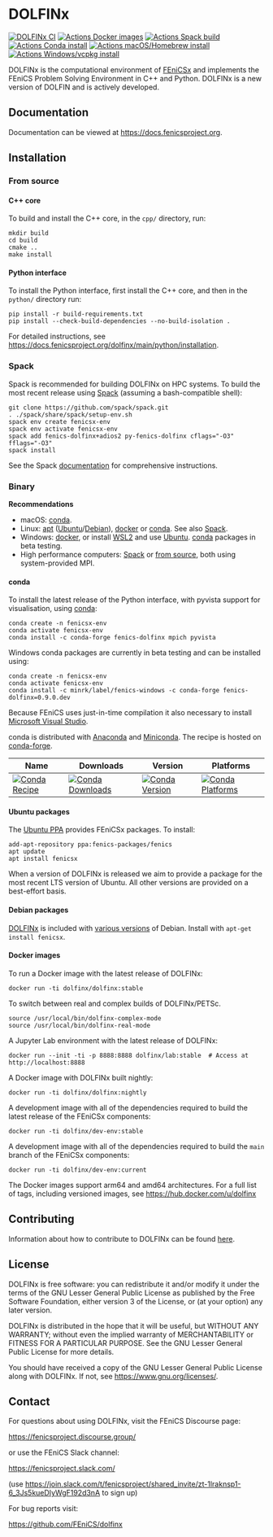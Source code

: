 # DOLFINx

[![DOLFINx CI](https://github.com/FEniCS/dolfinx/actions/workflows/ccpp.yml/badge.svg)](https://github.com/FEniCS/dolfinx/actions/workflows/ccpp.yml)
[![Actions Docker images](https://github.com/FEniCS/dolfinx/actions/workflows/docker-end-user.yml/badge.svg)](https://github.com/FEniCS/dolfinx/actions/workflows/docker-end-user.yml)
[![Actions Spack build](https://github.com/FEniCS/dolfinx/actions/workflows/spack.yml/badge.svg)](https://github.com/FEniCS/dolfinx/actions/workflows/spack.yml)
[![Actions Conda install](https://github.com/FEniCS/dolfinx/actions/workflows/conda.yml/badge.svg)](https://github.com/FEniCS/dolfinx/actions/workflows/conda.yml)
[![Actions macOS/Homebrew install](https://github.com/FEniCS/dolfinx/actions/workflows/macos.yml/badge.svg)](https://github.com/FEniCS/dolfinx/actions/workflows/macos.yml)
[![Actions Windows/vcpkg install](https://github.com/FEniCS/dolfinx/actions/workflows/windows.yml/badge.svg)](https://github.com/FEniCS/dolfinx/actions/workflows/windows.yml)

DOLFINx is the computational environment of
[FEniCSx](https://fenicsproject.org) and implements the FEniCS Problem
Solving Environment in C++ and Python. DOLFINx is a new version of
DOLFIN and is actively developed.

## Documentation

Documentation can be viewed at <https://docs.fenicsproject.org>.

## Installation

### From source

#### C++ core

To build and install the C++ core, in the `cpp/` directory, run:

```shell
mkdir build
cd build
cmake ..
make install
```

#### Python interface

To install the Python interface, first install the C++ core, and then in
the `python/` directory run:

```shell
pip install -r build-requirements.txt
pip install --check-build-dependencies --no-build-isolation .
```

For detailed instructions, see
<https://docs.fenicsproject.org/dolfinx/main/python/installation>.

### Spack

Spack is recommended for building DOLFINx on HPC systems. To build the
most recent release using [Spack](https://spack.readthedocs.io/)
(assuming a bash-compatible shell):

```shell
git clone https://github.com/spack/spack.git
. ./spack/share/spack/setup-env.sh
spack env create fenicsx-env
spack env activate fenicsx-env
spack add fenics-dolfinx+adios2 py-fenics-dolfinx cflags="-O3" fflags="-O3"
spack install
```

See the Spack [documentation](https://spack.readthedocs.io/) for
comprehensive instructions.

### Binary

**Recommendations**

- macOS: [conda](#conda).
- Linux: [apt](#ubuntu-packages)
  ([Ubuntu](#ubuntu-packages)/[Debian](#debian-packages)),
  [docker](#docker-images) or [conda](#conda). See also [Spack](#spack).
- Windows: [docker](#docker-images), or install
  [WSL2](https://docs.microsoft.com/en-us/windows/wsl/install) and use
  [Ubuntu](#ubuntu-packages). [conda](#conda) packages in beta testing.
- High performance computers: [Spack](#spack) or
  [from source](#from-source), both using system-provided MPI.

#### conda

To install the latest release of the Python interface, with pyvista
support for visualisation, using [conda](https://conda.io):

```shell
conda create -n fenicsx-env
conda activate fenicsx-env
conda install -c conda-forge fenics-dolfinx mpich pyvista
```

Windows conda packages are currently in beta testing and can be installed using:
```shell
conda create -n fenicsx-env
conda activate fenicsx-env
conda install -c minrk/label/fenics-windows -c conda-forge fenics-dolfinx=0.9.0.dev
```
Because FEniCS uses just-in-time compilation it also necessary to install
[Microsoft Visual Studio](https://visualstudio.microsoft.com/downloads/).

conda is distributed with [Anaconda](https://www.anaconda.com/) and
[Miniconda](https://docs.conda.io/en/latest/miniconda.html). The recipe
is hosted on
[conda-forge](https://github.com/conda-forge/fenics-dolfinx-feedstock).

| Name | Downloads | Version | Platforms |
| --- | --- | --- | --- |
| [![Conda Recipe](https://img.shields.io/badge/recipe-fenics--dolfinx-green.svg)](https://anaconda.org/conda-forge/fenics-dolfinx) | [![Conda Downloads](https://img.shields.io/conda/dn/conda-forge/fenics-dolfinx.svg)](https://anaconda.org/conda-forge/fenics-dolfinx) | [![Conda Version](https://img.shields.io/conda/vn/conda-forge/fenics-dolfinx.svg)](https://anaconda.org/conda-forge/fenics-dolfinx) | [![Conda Platforms](https://img.shields.io/conda/pn/conda-forge/fenics-dolfinx.svg)](https://anaconda.org/conda-forge/fenics-dolfinx) |

#### Ubuntu packages

The [Ubuntu
PPA](https://launchpad.net/~fenics-packages/+archive/ubuntu/fenics)
provides FEniCSx packages. To install:

```shell
add-apt-repository ppa:fenics-packages/fenics
apt update
apt install fenicsx
```

When a version of DOLFINx is released we aim to provide a package for
the most recent LTS version of Ubuntu. All other versions are provided
on a best-effort basis.

#### Debian packages

[DOLFINx](https://tracker.debian.org/pkg/fenics-dolfinx) is included
with [various
versions](https://packages.debian.org/search?keywords=python3-dolfinx&searchon=names&exact=1&suite=all&section=all)
of Debian. Install with `apt-get install fenicsx`.

#### Docker images

To run a Docker image with the latest release of DOLFINx:

```shell
docker run -ti dolfinx/dolfinx:stable
```

To switch between real and complex builds of DOLFINx/PETSc.

```shell
source /usr/local/bin/dolfinx-complex-mode
source /usr/local/bin/dolfinx-real-mode
```

A Jupyter Lab environment with the latest release of DOLFINx:

```shell
docker run --init -ti -p 8888:8888 dolfinx/lab:stable  # Access at http://localhost:8888
```

A Docker image with DOLFINx built nightly:

```shell
docker run -ti dolfinx/dolfinx:nightly
```

A development image with all of the dependencies required to build the
latest release of the FEniCSx components:

```shell
docker run -ti dolfinx/dev-env:stable
```

A development image with all of the dependencies required
to build the `main` branch of the FEniCSx components:

```shell
docker run -ti dolfinx/dev-env:current
```

The Docker images support arm64 and amd64 architectures. For a full list
of tags, including versioned images, see
<https://hub.docker.com/u/dolfinx>

## Contributing

Information about how to contribute to DOLFINx can be found
[here](CONTRIBUTING.md).

## License

DOLFINx is free software: you can redistribute it and/or modify it
under the terms of the GNU Lesser General Public License as published
by the Free Software Foundation, either version 3 of the License, or
(at your option) any later version.

DOLFINx is distributed in the hope that it will be useful, but
WITHOUT ANY WARRANTY; without even the implied warranty of
MERCHANTABILITY or FITNESS FOR A PARTICULAR PURPOSE. See the GNU
Lesser General Public License for more details.

You should have received a copy of the GNU Lesser General Public
License along with DOLFINx. If not, see
<https://www.gnu.org/licenses/>.

## Contact

For questions about using DOLFINx, visit the FEniCS Discourse page:

<https://fenicsproject.discourse.group/>

or use the FEniCS Slack channel:

<https://fenicsproject.slack.com/>

(use <https://join.slack.com/t/fenicsproject/shared_invite/zt-1lraknsp1-6_3Js5kueDIyWgF192d3nA> to sign up)

For bug reports visit:

<https://github.com/FEniCS/dolfinx>
